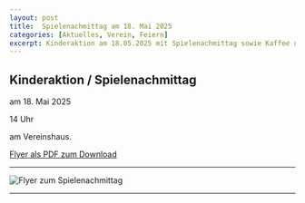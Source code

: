 ```yaml
---
layout: post
title:  Spielenachmittag am 18. Mai 2025
categories: [Aktuelles, Verein, Feiern]
excerpt: Kinderaktion am 18.05.2025 mit Spielenachmittag sowie Kaffee und Kuchen.
---
```


## Kinderaktion / Spielenachmittag

am 18. Mai 2025

14 Uhr

am Vereinshaus.

[Flyer als PDF zum Download]({{site.baseurl}}/dokumente/2025-05-18-Kinder-Spielenachmittag.pdf)

---

![Flyer zum Spielenachmittag]({{site.baseurl}}/images/Spielenachmittag_2025-05-18.jpg)

---
